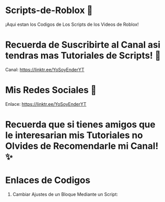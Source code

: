 # Scripts-de-Roblox 🎃
¡Aqui estan los Codigos de Los Scripts de los Videos de Roblox!

# Recuerda de Suscribirte al Canal asi tendras mas Tutoriales de Scripts! 🎀
Canal: https://linktr.ee/YoSoyEnderYT

# Mis Redes Sociales 🎉
Enlace: https://linktr.ee/YoSoyEnderYT

# Recuerda que si tienes amigos que le interesarian mis Tutoriales no Olvides de Recomendarle mi Canal! ✨


# Enlaces de Codigos

1. Cambiar Ajustes de un Bloque Mediante un Script:
